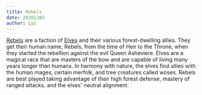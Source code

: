 ```yaml
---
title: Rebels
date: 20201203
author: Lyz
---
```


[Rebels](https://wiki.wesnoth.org/Rebels) are a faction of
[Elves](https://wiki.wesnoth.org/Elves) and their various forest-dwelling
allies. They get their human name, Rebels, from the time of Heir to the Throne,
when they started the rebellion against the evil Queen Asheviere. Elves are
a magical race that are masters of the bow and are capable of living many years
longer than humans. In harmony with nature, the elves find allies with the human
mages, certain merfolk, and tree creatures called woses. Rebels are best played
taking advantage of their high forest defense, mastery of ranged attacks, and
the elves' neutral alignment.
